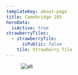 ```yaml
---
templateKey: about-page
title: Camnbridge 105
heroData:
  isActive: true
strawberryTiles:
  - strawberryTile:
      isPublic: false
    tile: Strawberry Tile
---
```

<figure><img src="https://res.cloudinary.com/strawberryfair/image/upload/v1654333416/CAMBRIDGE_105_llljgp.jpg" alt="alt" class="html-embedded-image-medium"></figure>
